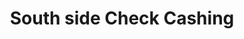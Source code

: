 ---
title: South side Check Cashing
slug: south-side-check-cashing
updated-on: '2024-05-30T13:44:31.749Z'
created-on: '2024-05-30T13:41:46.671Z'
published-on: '2024-05-30T13:54:32.469Z'
f_city-state-2:
- cms/city/scranton-pa.md
- cms/city/fort-smith-ar.md
- cms/city/saint-louis-mo.md
f_locations:
- cms/payday-loan/south-side-check-cashing-26617.md
- cms/payday-loan/south-side-check-cashing-26618.md
- cms/payday-loan/south-side-check-cashing-26619.md
f_states:
- cms/state/pennsylvania.md
- cms/state/arkansas.md
- cms/state/missouri.md
layout: '[company].html'
tags: company
---